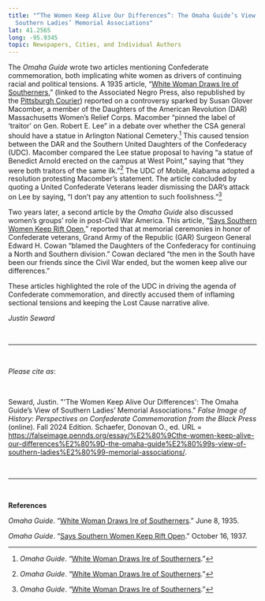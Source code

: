 ```yaml
---
title: "“The Women Keep Alive Our Differences”: The Omaha Guide’s View of
  Southern Ladies’ Memorial Associations"
lat: 41.2565
long: -95.9345
topic: Newspapers, Cities, and Individual Authors
---
```

The *Omaha Guide* wrote two articles mentioning Confederate commemoration, both implicating white women as drivers of continuing racial and political tensions. A 1935 article, “[White Woman Draws Ire of Southerners](https://chroniclingamerica.loc.gov/lccn/sn93062828/1935-06-08/ed-1/seq-1/),” (linked to the Associated Negro Press, also republished by the [Pittsburgh Courier](https://proxy.library.upenn.edu/login?url=https://www.proquest.com/publication/28476?accountid=14707&decadeSelected=1950+-+1959&yearSelected=1950&monthSelected=08&issueNameSelected=01950Y08Y12$23Aug+12,+1950)) reported on a controversy sparked by Susan Glover Macomber, a member of the Daughters of the American Revolution (DAR) Massachusetts Women’s Relief Corps. Macomber “pinned the label of ‘traitor’ on Gen. Robert E. Lee” in a debate over whether the CSA general should have a statue in Arlington National Cemetery.[^1] This caused tension between the DAR and the Southern United Daughters of the Confederacy (UDC). Macomber compared the Lee statue proposal to having “a statue of Benedict Arnold erected on the campus at West Point,” saying that “they were both traitors of the same ilk.”[^2] The UDC of Mobile, Alabama adopted a resolution protesting Macomber’s statement. The article concluded by quoting a United Confederate Veterans leader dismissing the DAR’s attack on Lee by saying, “I don’t pay any attention to such foolishness.”[^3]

Two years later, a second article by the *Omaha Guide* also discussed women’s groups’ role in post-Civil War America. This article, “[Says Southern Women Keep Rift Open](https://chroniclingamerica.loc.gov/lccn/sn93062828/1937-10-16/ed-1/seq-3/),” reported that at memorial ceremonies in honor of Confederate veterans, Grand Army of the Republic (GAR) Surgeon General Edward H. Cowan “blamed the Daughters of the Confederacy for continuing a North and Southern division.”  Cowan declared “the men in the South have been our friends since the Civil War ended, but the women keep alive our differences.”  

These articles highlighted the role of the UDC in driving the agenda of Confederate commemoration, and directly accused them of inflaming sectional tensions and keeping the Lost Cause narrative alive. 

*Justin Seward*

<br>

<hr>

<br>

*Please cite as*: 

<br>

Seward, Justin. "'The Women Keep Alive Our Differences': The Omaha Guide’s View of Southern Ladies’ Memorial Associations." *False Image of History: Perspectives on Confederate Commemoration from the Black Press* (online). Fall 2024 Edition. Schaefer, Donovan O., ed. URL = https://falseimage.pennds.org/essay/%E2%80%9Cthe-women-keep-alive-our-differences%E2%80%9D-the-omaha-guide%E2%80%99s-view-of-southern-ladies%E2%80%99-memorial-associations/.

<br>

<hr>

<br>

**References**

*Omaha Guide*. “[White Woman Draws Ire of Southerners](https://chroniclingamerica.loc.gov/lccn/sn93062828/1935-06-08/ed-1/seq-1/).” June 8, 1935.

*Omaha Guide*. “[Says Southern Women Keep Rift Open](https://chroniclingamerica.loc.gov/lccn/sn93062828/1937-10-16/ed-1/seq-3/).” October 16, 1937. 

[^1]: *Omaha Guide*. “[White Woman Draws Ire of Southerners](https://chroniclingamerica.loc.gov/lccn/sn93062828/1935-06-08/ed-1/seq-1/).”

[^2]: *Omaha Guide*. “[White Woman Draws Ire of Southerners](https://chroniclingamerica.loc.gov/lccn/sn93062828/1935-06-08/ed-1/seq-1/).”

[^3]: *Omaha Guide*. “[White Woman Draws Ire of Southerners](https://chroniclingamerica.loc.gov/lccn/sn93062828/1935-06-08/ed-1/seq-1/).”

[^4]: *Omaha Guide*. “[Says Southern Women Keep Rift Open](https://chroniclingamerica.loc.gov/lccn/sn93062828/1937-10-16/ed-1/seq-3/).”

[^5]: *Omaha Guide*. “[Says Southern Women Keep Rift Open](https://chroniclingamerica.loc.gov/lccn/sn93062828/1937-10-16/ed-1/seq-3/).”
